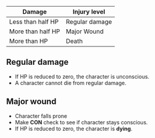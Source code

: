 <!-- TITLE: Wounds -->
<!-- SUBTITLE: Help doc, I'm hurtin' real bad -->

Damage | Injury level
--- | ---
Less than half HP | Regular damage
More than half HP | Major Wound
More than HP | Death
## Regular damage
* If HP is reduced to zero, the character is unconscious. 
* A character cannot die from regular damage.
## Major wound
* Character falls prone
* Make **CON** check to see if character stays conscious.
* If HP is reduced to zero, the character is **dying**. 